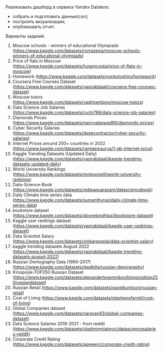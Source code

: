 Реализовать дашборд в сервисе Yandex Datalens:
- собрать и подготовить данные(csv);
- построить визуализации;
- опубликовать отчет.

Варианты заданий.

1. Moscow schools - winners of educational Olympiads (https://www.kaggle.com/datasets/romazepa/moscow-schools-winners-of-educational-olympiads)
2. Price of flats in Moscow (https://www.kaggle.com/datasets/hugoncosta/price-of-flats-in-moscow)
3. Homework (https://www.kaggle.com/datasets/yonkotoshiro/homework)
4. Coursera Free Courses Dataset (https://www.kaggle.com/datasets/yasirabdaali/coursera-free-courses-dataset)
5. Moscow tutors (https://www.kaggle.com/datasets/vadimantipov/moscow-tutors)
6. Data Science Job Salaries (https://www.kaggle.com/datasets/ruchi798/data-science-job-salaries)
7. Diamonds Prices (https://www.kaggle.com/datasets/nancyalaswad90/diamonds-prices)
8. Cyber Security Salaries (https://www.kaggle.com/datasets/deepcontractor/cyber-security-salaries)
9. Internet Prices around 200+ countries in 2022 (https://www.kaggle.com/datasets/ramjasmaurya/1-gb-internet-price)
10. Kaggle Trending Datasets (Updated Daily) (https://www.kaggle.com/datasets/yasirabdaali/kaggle-trending-datasets-updated-daily)
11. World University Rankings (https://www.kaggle.com/datasets/mylesoneill/world-university-rankings)
12. Data-Science-Book (https://www.kaggle.com/datasets/mdwaquarazam/datasciencebook)
13. Daily Climate time series data (https://www.kaggle.com/datasets/sumanthvrao/daily-climate-time-series-data)
14. bookstore dataset (https://www.kaggle.com/datasets/sbonelondhlazi/bookstore-dataset)
15. Kaggle user rankings dataset (https://www.kaggle.com/datasets/yasirabdaali/kaggle-user-rankings-dataset)
16. Data Scientist Salary (https://www.kaggle.com/datasets/omkargowda/data-scientist-salary)
17. kaggle trending datasets August 2022 (https://www.kaggle.com/datasets/yasirabdaali/kaggle-trending-datasets-august-2022)
18. Russian Demography Data (1990-2017) (https://www.kaggle.com/datasets/dwdkills/russian-demography)
19. Kinopoisk-TOP250 Russian Dataset (https://www.kaggle.com/datasets/alexandertesemnikov/kinopoisktop250russiandataset)
20. Russian Retail (https://www.kaggle.com/datasets/pavelkunitsyn/russian-retail)
21. Cost of Living (https://www.kaggle.com/datasets/stephenofarrell/cost-of-living)
22. Global Companies dataset (https://www.kaggle.com/datasets/narayan63/global-companies-dataset)
23. Data Science Salaries 2019-2021 - from reddit (https://www.kaggle.com/datasets/vladimirmijatovic/datasciencesalaries-reddit)
24. Corporate Credit Rating (https://www.kaggle.com/datasets/agewerc/corporate-credit-rating)